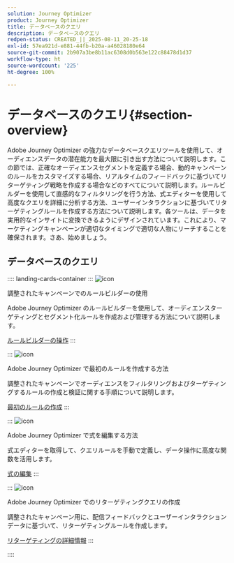 ```yaml
---
solution: Journey Optimizer
product: Journey Optimizer
title: データベースのクエリ
description: データベースのクエリ
redpen-status: CREATED_||_2025-08-11_20-25-18
exl-id: 57ea921d-e881-44fb-b20a-a46028180e64
source-git-commit: 2b907a3be8b11ac6308d0b563e122c88478d1d37
workflow-type: ht
source-wordcount: '225'
ht-degree: 100%

---
```


# データベースのクエリ{#section-overview}

Adobe Journey Optimizer の強力なデータベースクエリツールを使用して、オーディエンスデータの潜在能力を最大限に引き出す方法について説明します。この節では、正確なオーディエンスセグメントを定義する場合、動的キャンペーンのルールをカスタマイズする場合、リアルタイムのフィードバックに基づいてリターゲティング戦略を作成する場合などのすべてについて説明します。ルールビルダーを使用して直感的なフィルタリングを行う方法、式エディターを使用して高度なクエリを詳細に分析する方法、ユーザーインタラクションに基づいてリターゲティングルールを作成する方法について説明します。各ツールは、データを実用的なインサイトに変換できるようにデザインされています。これにより、マーケティングキャンペーンが適切なタイミングで適切な人物にリーチすることを確保されます。さあ、始めましょう。

## データベースのクエリ

:::: landing-cards-container
:::
![icon](https://cdn.experienceleague.adobe.com/icons/list-check.svg)

調整されたキャンペーンでのルールビルダーの使用

Adobe Journey Optimizer のルールビルダーを使用して、オーディエンスターゲティングとセグメント化ルールを作成および管理する方法について説明します。

[ルールビルダーの操作](../using/orchestrated/orchestrated-rule-builder.md)
:::

:::
![icon](https://cdn.experienceleague.adobe.com/icons/circle-play.svg)

Adobe Journey Optimizer で最初のルールを作成する方法

調整されたキャンペーンでオーディエンスをフィルタリングおよびターゲティングするルールの作成と検証に関する手順について説明します。

[最初のルールの作成](../using/orchestrated/build-query.md)
:::

:::
![icon](https://cdn.experienceleague.adobe.com/icons/gear.svg)

Adobe Journey Optimizer で式を編集する方法

式エディターを取得して、クエリルールを手動で定義し、データ操作に高度な関数を活用します。

[式の編集](../using/orchestrated/edit-expressions.md)
:::

:::
![icon](https://cdn.experienceleague.adobe.com/icons/bullseye.svg)

Adobe Journey Optimizer でのリターゲティングクエリの作成

調整されたキャンペーン用に、配信フィードバックとユーザーインタラクションデータに基づいて、リターゲティングルールを作成します。

[リターゲティングの詳細情報](../using/orchestrated/retarget.md)
:::

::::
